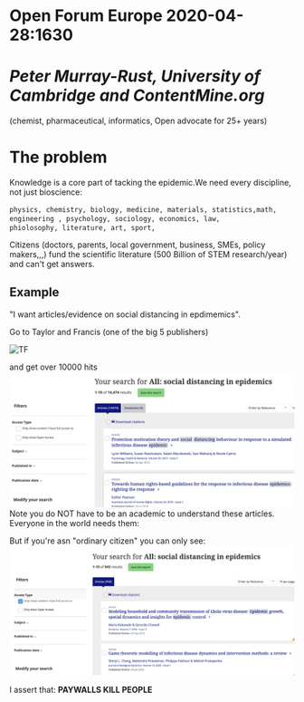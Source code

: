 # Open Forum Europe 2020-04-28:1630

# *Peter Murray-Rust, University of Cambridge and ContentMine.org* 
(chemist, pharmaceutical, informatics, Open advocate for 25+ years)



# The problem
Knowledge is a core part of tacking the epidemic.We need every discipline, not just bioscience:

```
physics, chemistry, biology, medicine, materials, statistics,math, engineering , psychology, sociology, economics, law,
phiolosophy, literature, art, sport, 
``` 
Citizens (doctors, parents, local government, business, SMEs, policy makers,,,) fund the scientific literature 
(500 Billion of STEM research/year) and can't get answers. 

## Example
"I want articles/evidence on social distancing in epdimemics".

Go to Taylor and Francis (one of the big 5 publishers)

![TF](../asets/tf_online.png)

and get over 10000 hits
![Closed](../assets/tf_socdist_closed.png)
Note you do NOT have to be an academic to understand these articles. Everyone in the world needs them:

But if you're asn "ordinary citizen" you can only see:
![Open](../assets/tf_socdist.open.png)

I assert that:
**PAYWALLS KILL PEOPLE**

